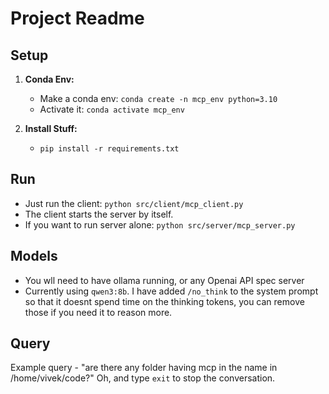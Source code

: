 # Project Readme

## Setup

1.  **Conda Env:**
    *   Make a conda env: `conda create -n mcp_env python=3.10` 
    *   Activate it: `conda activate mcp_env`

2.  **Install Stuff:**
    *   `pip install -r requirements.txt` 

## Run

*   Just run the client: `python src/client/mcp_client.py`
*   The client starts the server by itself.
*   If you want to run server alone: `python src/server/mcp_server.py` 

## Models
- You wll need to have ollama running, or any Openai API spec server
- Currently using `qwen3:8b`. I have added `/no_think` to the system prompt so that it doesnt spend time on the thinking tokens, you can remove those if you need it to reason more.

## Query
Example query - "are there any folder having mcp in the name in /home/vivek/code?"
Oh, and type `exit` to stop the conversation.